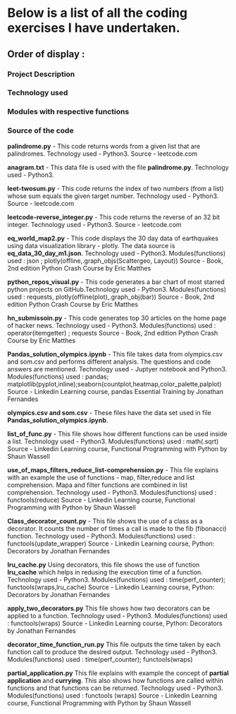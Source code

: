 # Below is a list of all the coding exercises I have undertaken. 
## Order of display :
### Project Description 
### Technology used
### Modules with respective functions
### Source of the code


**palindrome.py** - This code returns words from a given list that are palindromes. 
Technology used - Python3. 
Source - leetcode.com 

**anagram.txt** - This data file is used with the file **palindrome.py**.
Technology used - Python3.

**leet-twosum.py** - This code returns the index of two numbers (from a list) whose sum equals the given target number. 
Technology used - Python3.
Source - leetcode.com 

**leetcode-reverse_integer.py** - This code returns the reverse of an 32 bit integer.
Technology used - Python3.
Source - leetcode.com 

**eq_world_map2.py** - This code displays the 30 day data of earthquakes using data visualization library - plotly. The data source is **eq_data_30_day_m1.json**.
Technology used - Python3.
Modules(functions) used : json ; plotly(offline,.graph_objs(Scattergeo, Layout))
Source - Book, 2nd edition Python Crash Course by Eric Matthes

**python_repos_visual.py** - This code generates a bar chart of most starred python projects on GitHub.Technology used - Python3. 
Modules(functions) used : requests, plotly(offline(plot),.graph_obj(bar))
Source - Book, 2nd edition Python Crash Course by Eric Matthes

**hn_submissoin.py** - This code generates top 30 articles on the home page of hacker news. 
Technology used - Python3.
Modules(functions) used : operator(itemgetter) ; requests
Source - Book, 2nd edition Python Crash Course by Eric Matthes

**Pandas_solution_olympics.ipynb** - This file takes data from olympics.csv and som.csv and performs different analysis. The questions and code answers are mentioned.
Technology used - Juptyer notebook and Python3.
Modules(functions) used : pandas; matplotlib(pyplot,inline);seaborn(countplot,heatmap,color_palette,palplot)
Source - Linkedin Learning course, pandas Essential Training by Jonathan Fernandes

**olympics.csv and som.csv** - These files have the data set used in file **Pandas_solution_olympics.ipynb**.

**list_of_func.py** - This file shows how different functions can be used inside a list. 
Technology used - Python3.
Modules(functions) used : math(.sqrt)
Source - Linkedin Learning course, Functional Programming with Python by Shaun Wassell

**use_of_maps_filters_reduce_list-comprehension.py** - This file explains with an example the use of functions - map, filter,reduce and list comprehension. Mapa and filter functions are combined in list comprehension.
Technology used - Python3.
Modules(functions) used : functools(reduce)
Source - Linkedin Learning course, Functional Programming with Python by Shaun Wassell

**Class_decorator_count.py** - This file shows the use of a class as a decorator. It counts the number of times a call is made to the fib (fibonacci) function.
Technology used - Python3. 
Modules(functions) used : functools(update_wrapper)
Source - Linkedin Learning course, Python: Decorators by Jonathan Fernandes

**lru_cache.py** Using decorators, this file shows the use of function **lru_cache** which helps in redusing the execution time of a function.
Technology used - Python3. 
Modules(functions) used : time(perf_counter); functools(wraps,lru_cache)
Source - Linkedin Learning course, Python: Decorators by Jonathan Fernandes

**apply_two_decorators.py** This file shows how two decorators can be applied to a function.
Technology used - Python3. 
Modules(functions) used : functools(wraps)
Source - Linkedin Learning course, Python: Decorators by Jonathan Fernandes

**decorator_time_function_run.py** This file outputs the time taken by each function call to produce the desired output. 
Technology used - Python3.
Modules(functions) used : time(perf_counter); functools(wraps)

**partial_application.py** This file explains with example the concept of **partial application** and **currying**. This also shows how functions are called within functions and that functions can be returned.
Technology used - Python3.
Modules(functions) used : functools (wraps)
Source - Linkedin Learning course, Functional Programming with Python by Shaun Wassell
